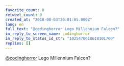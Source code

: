 ```yaml
---
favorite_count: 0
retweet_count: 0
created_at: "2018-08-03T20:01:05.000Z"
lang: en
full_text: "@codinghorror Lego Millennium Falcon?"
in_reply_to_screen_name: codinghorror
in_reply_to_status_id_str: "1025470618618101760"
replies: []
---
```


[@codinghorror](https://twitter.com/codinghorror) Lego Millennium Falcon?
